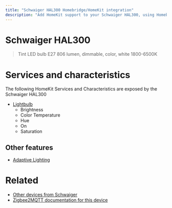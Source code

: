 ```yaml
---
title: "Schwaiger HAL300 Homebridge/HomeKit integration"
description: "Add HomeKit support to your Schwaiger HAL300, using Homebridge, Zigbee2MQTT and homebridge-z2m."
---
```

<!---
This file has been GENERATED using src/docgen/docgen.ts
DO NOT EDIT THIS FILE MANUALLY!
-->
# Schwaiger HAL300
> Tint LED bulb E27 806 lumen, dimmable, color, white 1800-6500K


# Services and characteristics
The following HomeKit Services and Characteristics are exposed by
the Schwaiger HAL300

* [Lightbulb](../../light.md)
  * Brightness
  * Color Temperature
  * Hue
  * On
  * Saturation


## Other features
* [Adaptive Lighting](../../light.md)


# Related
* [Other devices from Schwaiger](../index.md#schwaiger)
* [Zigbee2MQTT documentation for this device](https://www.zigbee2mqtt.io/devices/HAL300.html)